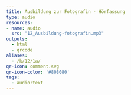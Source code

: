 ```yaml
---
title: Ausbildung zur Fotografin - Hörfassung
type: audio
resources:
- name: audio
  src: "12_Ausbildung-fotografin.mp3"
outputs:
  - html
  - qrcode
aliases:
  - /k/12/1a/
qr-icon: comment.svg
qr-icon-color: '#808080'
tags:
  - audio:text
---
```

